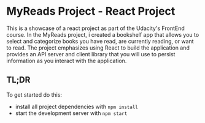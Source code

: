 # MyReads Project - React Project

This is a showcase of a react project as part of the Udacity's FrontEnd course. 
In the MyReads project, i created a bookshelf app that allows you to select and categorize books you have read, are currently reading, or want to read. The project emphasizes using React to build the application and provides an API server and client library that you will use to persist information as you interact with the application.

## TL;DR

To get started do this:

* install all project dependencies with `npm install`
* start the development server with `npm start`
